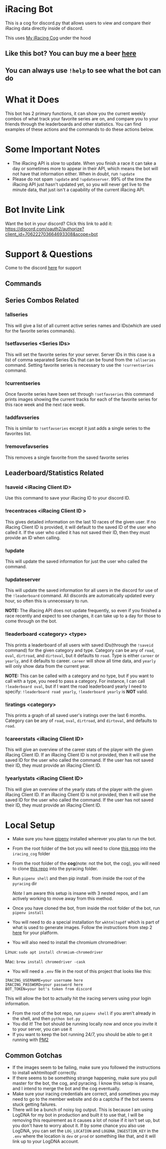 # iRacing Bot
This is a cog for discord.py that allows users to view and compare their iRacing data directly inside of discord.

This uses [My iRacing Cog](https://github.com/XanderRiga/iracing_cog) under the hood

## Like this bot? You can buy me a beer [here](https://www.buymeacoffee.com/xanderriga)

## You can always use `!help` to see what the bot can do


# What it Does
This bot has 2 primary functions, it can show you the current weekly combos of what track your favorite series are on, 
and compare you to your friends through the leaderboards and other statistics. 
You can find examples of these actions and the commands to do these actions below.


# Some Important Notes
- The iRacing API is _slow_ to update. 
  When you finish a race it can take a day or sometimes more to appear in their API, which means the bot will not have that information either.
  When in doubt, run `!update`
- Please do not spam `!update` and `!updateserver`. 99% of the time the iRacing API just hasn't updated yet, 
  so you will never get live to the minute data, that just isn't a capability of the current iRacing API.

# Bot Invite Link
Want the bot in your discord? Click this link to add it:
https://discord.com/oauth2/authorize?client_id=706222703664693308&scope=bot

# Support & Questions
Come to the discord [here](https://discord.gg/bAq8Ec5JPQ) for support

## Commands
## Series Combos Related
### !allseries
This will give a list of all current active series names and IDs(which are used for the favorite series commands).

### !setfavseries <Series IDs\>
This will set the favorite series for your server. Server IDs in this case is a list of comma separated
Series IDs that can be found from the `!allseries` command. Setting favorite series is necessary to
use the `!currentseries` command.

### !currentseries
Once favorite series have been set through `!setfavseries` this command prints images
showing the current tracks for each of the favorite series for this race week and the next race week.

### !addfavseries
This is similar to `!setfavseries` except it just adds a single series to the favorites list.

### !removefavseries
This removes a single favorite from the saved favorite series

## Leaderboard/Statistics Related
### !saveid <iRacing Client ID\>
Use this command to save your iRacing ID to your discord ID.

### !recentraces <iRacing Client ID \>
This gives detailed information on the last 10 races of the given user.
If no iRacing Client ID is provided, it will default to the saved ID of the user who called it.
If the user who called it has not saved their ID, then they must provide an ID when calling.

### !update
This will update the saved information for just the user who called the command.

### !updateserver
This will update the saved information for all users in the discord for use of the `!leaderboard` command.
All discords are automatically updated every hour, so often this is unnecessary to run.

**NOTE:** The iRacing API does not update frequently, so even if you finished a race recently and expect to see changes, 
it can take up to a day for those to come through on the bot.

### !leaderboard <category\> <type\>
This prints a leaderboard of all users with saved IDs(through the `!saveid` command) for the given category and type.
Category can be any of `road`, `oval`, `dirtroad`, and `dirtoval`, but it defaults to `road`.
Type is either `career` or `yearly`, and it defaults to career. `career` will show all time data, 
and `yearly` will only show data from the current year.

**NOTE:** This can be called with a category and no type, but if you want to call with a type, you need to pass a category.
For instance, I can call `!leaderboard oval`, but if I want the road leaderboard yearly I need to specify: `!leaderboard road yearly`, `!leaderboard yearly` is **NOT** valid.

### !iratings <category\>
This prints a graph of all saved user's iratings over the last 6 months. 
Category can be any of `road`, `oval`, `dirtroad`, and `dirtoval`, and defaults to `road`. 

### !careerstats <iRacing Client ID\>
This will give an overview of the career stats of the player with the given iRacing Client ID.
If an iRacing Client ID is not provided, then it will use the saved ID for the user who called the command.
If the user has not saved their ID, they must provide an iRacing Client ID.

### !yearlystats <iRacing Client ID\>
This will give an overview of the yearly stats of the player with the given iRacing Client ID.
If an iRacing Client ID is not provided, then it will use the saved ID for the user who called the command.
If the user has not saved their ID, they must provide an iRacing Client ID.

# Local Setup
- Make sure you have [pipenv](https://pypi.org/project/pipenv/) installed wherever you plan to run the bot.
- From the root folder of the bot you will need to clone [this repo](https://github.com/XanderRiga/iracing_cog) 
  into the `iracing_cog` folder
- From the root folder of the **cog**(note: not the bot, the cog), you will need to clone 
  [this repo](https://github.com/Esterni/pyracing) into the pyracing folder.
- Run `pipenv shell` and then pip install . from inside the root of the `pyracing` dir
  
  *Note* I am aware this setup is insane with 3 nested repos, and I am actively working to move away from this method.
- Once you have cloned the bot, from inside the root folder of the bot, run `pipenv install`
- You will need to do a special installation for `wkhtmltopdf` which is part of what is used to generate images. 
  Follow the instructions from step 2 [here](https://pypi.org/project/imgkit/) for your platform.
- You will also need to install the chromium chromedriver:

Linux: `sudo apt install chromium-chromedriver`

Mac: `brew install chromedriver -cask`
- You will need a `.env` file in the root of this project that looks like this:
```
IRACING_USERNAME=your username here
IRACING_PASSWORD=your password here
BOT_TOKEN=your bot's token from discord
```
This will allow the bot to actually hit the iracing servers using your login information.
- From the root of the bot repo, run `pipenv shell` if you aren't already in the shell, and then `python bot.py`
- You did it! The bot should be running locally now and once you invite it to your server, you can use it
- If you want to keep the bot running 24/7, you should be able to get it running with [PM2](https://pm2.keymetrics.io/)

## Common Gotchas
- If the images seem to be failing, make sure you followed the instructions to install wkhtmltopdf correctly.
- If there seems to be something strange happening, make sure you pull master for the bot, the cog, and pyracing. 
  I know this setup is insane, and I intend to merge the bot and the cog eventually.
- Make sure your iracing credentials are correct, and sometimes you may need to go to the member website and do a 
  captcha if the bot seems stuck getting failures.
- There will be a bunch of noisy log output. This is because I am using LogDNA for my bot in production and 
  built it to use that, I will be removing this requirement as it causes a lot of noise if it isn't set up, 
  but you don't have to worry about it. If by some chance you also use LogDNA, you can set the 
  `LOG_LOCATION` and `LOGDNA_INGESTION_KEY` in the `.env` where the location is `dev` or `prod` or something like that, 
  and it will link up to your LogDNA account.